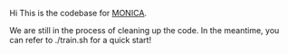Hi This is the codebase for [MONICA](https://arxiv.org/abs/2410.02010).

We are still in the process of cleaning up the code. In the meantime, you can refer to ./train.sh for a quick start!
